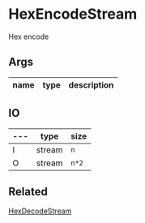 # HexEncodeStream

Hex encode

## Args

| name | type | description |
| ---- | ---- | ----------- |


## IO

| --- | type   | size  |
| --- | ------ | ----- |
| I   | stream | `n`   |
| O   | stream | `n*2` |

## Related

[HexDecodeStream](HexDecodeStream.md)